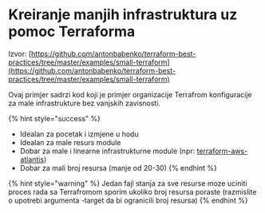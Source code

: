# Kreiranje manjih infrastruktura uz pomoc Terraforma

Izvor: [https://github.com/antonbabenko/terraform-best-practices/tree/master/examples/small-terraform](https://github.com/antonbabenko/terraform-best-practices/tree/master/examples/small-terraform)

Ovaj primjer sadrzi kod koji je primjer organizacije Terrafrom konfiguracije za male infrastrukture bez vanjskih zavisnosti.

{% hint style="success" %}
* Idealan za pocetak i izmjene u hodu
* Idealan za male resurs module
* Dobar za male i linearne infrastrukturne module (npr: [terraform-aws-atlantis](https://github.com/terraform-aws-modules/terraform-aws-atlantis))
* Dobar za mali broj resursa (manje od 20-30)
{% endhint %}

{% hint style="warning" %}
Jedan fajl stanja za sve resurse moze uciniti proces rada sa Terrafromom sporim ukoliko broj resursa poraste (razmislite o upotrebi argumenta -target da bi ogranicili broj resursa)
{% endhint %}
